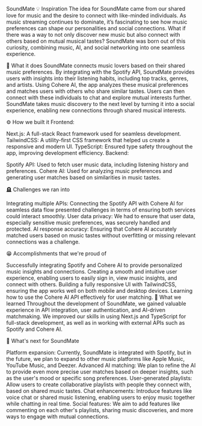 SoundMate
💡 Inspiration
The idea for SoundMate came from our shared love for music and the desire to connect with like-minded individuals. As music streaming continues to dominate, it’s fascinating to see how music preferences can shape our personalities and social connections. What if there was a way to not only discover new music but also connect with others based on mutual musical tastes? SoundMate was born out of this curiosity, combining music, AI, and social networking into one seamless experience.

🎵 What it does
SoundMate connects music lovers based on their shared music preferences. By integrating with the Spotify API, SoundMate provides users with insights into their listening habits, including top tracks, genres, and artists. Using Cohere AI, the app analyzes these musical preferences and matches users with others who share similar tastes. Users can then connect with these individuals to chat and explore mutual interests further. SoundMate takes music discovery to the next level by turning it into a social experience, enabling new connections through shared musical interests.

⚙️ How we built it
Frontend:

Next.js: A full-stack React framework used for seamless development.
TailwindCSS: A utility-first CSS framework that helped us create a responsive and modern UI.
TypeScript: Ensured type safety throughout the app, improving development efficiency.
Backend:

Spotify API: Used to fetch user music data, including listening history and preferences.
Cohere AI: Used for analyzing music preferences and generating user matches based on similarities in music tastes.

🪦 Challenges we ran into

Integrating multiple APIs: Connecting the Spotify API with Cohere AI for seamless data flow presented challenges in terms of ensuring both services could interact smoothly.
User data privacy: We had to ensure that user data, especially sensitive music preferences, was securely handled and protected.
AI response accuracy: Ensuring that Cohere AI accurately matched users based on music tastes without overfitting or missing relevant connections was a challenge.

😁 Accomplishments that we're proud of

Successfully integrating Spotify and Cohere AI to provide personalized music insights and connections.
Creating a smooth and intuitive user experience, enabling users to easily sign in, view music insights, and connect with others.
Building a fully responsive UI with TailwindCSS, ensuring the app works well on both mobile and desktop devices.
Learning how to use the Cohere AI API effectively for user matching.
📖 What we learned
Throughout the development of SoundMate, we gained valuable experience in API integration, user authentication, and AI-driven matchmaking. We improved our skills in using Next.js and TypeScript for full-stack development, as well as in working with external APIs such as Spotify and Cohere AI.

🤔 What's next for SoundMate

Platform expansion: Currently, SoundMate is integrated with Spotify, but in the future, we plan to expand to other music platforms like Apple Music, YouTube Music, and Deezer.
Advanced AI matching: We plan to refine the AI to provide even more precise user matches based on deeper insights, such as the user's mood or specific song preferences.
User-generated playlists: Allow users to create collaborative playlists with people they connect with, based on shared music tastes.
Chat enhancements: Introduce features like voice chat or shared music listening, enabling users to enjoy music together while chatting in real time.
Social features: We aim to add features like commenting on each other's playlists, sharing music discoveries, and more ways to engage with mutual connections.
